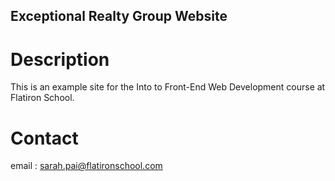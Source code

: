 Exceptional Realty Group Website
---

# Description

This is an example site for the Into to Front-End Web Development course at Flatiron School.

# Contact
email : sarah.pai@flatironschool.com
